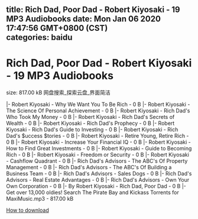 
title: Rich Dad, Poor Dad - Robert Kiyosaki - 19 MP3 Audiobooks
date: Mon Jan 06 2020 17:47:56 GMT+0800 (CST)    
categories: baidu
---

# Rich Dad, Poor Dad - Robert Kiyosaki - 19 MP3 Audiobooks
size: 817.00 kB
 网盘搜索_探索云盘_界面简洁
 
|- Robert Kiyosaki - Why We Want You To Be Rich - 0 B
|- Robert Kiyosaki - The Science Of Personal Achievement - 0 B
|- Robert Kiyosaki - Rich Dad's Who Took My Money - 0 B
|- Robert Kiyosaki - Rich Dad's Secrets of Wealth - 0 B
|- Robert Kiyosaki - Rich Dad's Prophecy - 0 B
|- Robert Kiyosaki - Rich Dad's Guide to Investing - 0 B
|- Robert Kiyosaki - Rich Dad's $uccess $tories - 0 B
|- Robert Kiyosaki - Retire Young, Retire Rich - 0 B
|- Robert Kiyosaki - Increase Your Financial IQ - 0 B
|- Robert Kiyosaki - How to Find Great Investments - 0 B
|- Robert Kiyosaki - Guide to Becoming Rich - 0 B
|- Robert Kiyosaki - Freedom or Security - 0 B
|- Robert Kiyosaki - Cashflow Quadrant - 0 B
|- Rich Dad's Advisors - The ABC's Of Property Management - 0 B
|- Rich Dad's Advisors - The ABC's Of Building a Business Team - 0 B
|- Rich Dad's Advisors - Sales Dogs - 0 B
|- Rich Dad's Advisors - Real Estate Advantages - 0 B
|- Rich Dad's Advisors - Own Your Own Corporation - 0 B
|- By Robert Kiyosaki - Rich Dad, Poor Dad - 0 B
|- Get over 13,000 oldies! Search The Pirate Bay and Kickass Torrents for MaxiMusic.mp3 - 817.00 kB

[How to download](https://bpcam.bemobtrk.com/go/2ceec3aa-1ca2-46d6-b9ff-aaa5c184517c?jno=1088)